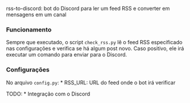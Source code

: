 rss-to-discord: bot do Discord para ler um feed RSS e converter em mensagens em um canal 

### Funcionamento
Sempre que executado, o script `check_rss.py` lê o feed RSS especificado nas configurações e verifica se há algum post novo. Caso positivo, ele irá executar um comando para enviar para o Discord.

### Configurações
No arquivo `config.py`:
    * RSS_URL: URL do feed onde o bot irá verificar 

TODO: 
    * Integração com o Discord 
